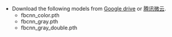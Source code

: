 
* Download the following models from [Google drive](https://drive.google.com/drive/folders/18k-_hcLUL8HuIOWb0OGc4ki959tvqhwr?usp=sharing) or [腾讯微云](https://share.weiyun.com/20CmUkqF).
    * fbcnn_color.pth 
    * fbcnn_gray.pth
    * fbcnn_gray_double.pth
